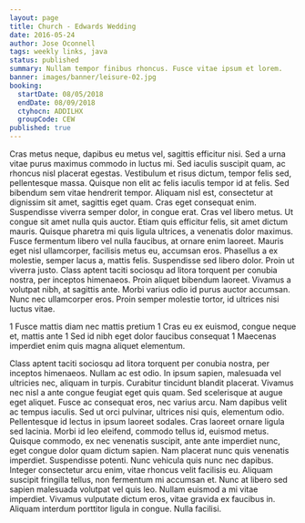 ```yaml
---
layout: page
title: Church - Edwards Wedding
date: 2016-05-24
author: Jose Oconnell
tags: weekly links, java
status: published
summary: Nullam tempor finibus rhoncus. Fusce vitae ipsum et lorem.
banner: images/banner/leisure-02.jpg
booking:
  startDate: 08/05/2018
  endDate: 08/09/2018
  ctyhocn: ADDILHX
  groupCode: CEW
published: true
---
```

Cras metus neque, dapibus eu metus vel, sagittis efficitur nisi. Sed a urna vitae purus maximus commodo in luctus mi. Sed iaculis suscipit quam, ac rhoncus nisl placerat egestas. Vestibulum et risus dictum, tempor felis sed, pellentesque massa. Quisque non elit ac felis iaculis tempor id at felis. Sed bibendum sem vitae hendrerit tempor. Aliquam nisl est, consectetur at dignissim sit amet, sagittis eget quam. Cras eget consequat enim. Suspendisse viverra semper dolor, in congue erat. Cras vel libero metus. Ut congue sit amet nulla quis auctor. Etiam quis efficitur felis, sit amet dictum mauris. Quisque pharetra mi quis ligula ultrices, a venenatis dolor maximus. Fusce fermentum libero vel nulla faucibus, at ornare enim laoreet. Mauris eget nisl ullamcorper, facilisis metus eu, accumsan eros.
Phasellus a ex molestie, semper lacus a, mattis felis. Suspendisse sed libero dolor. Proin ut viverra justo. Class aptent taciti sociosqu ad litora torquent per conubia nostra, per inceptos himenaeos. Proin aliquet bibendum laoreet. Vivamus a volutpat nibh, at sagittis ante. Morbi varius odio id purus auctor accumsan. Nunc nec ullamcorper eros. Proin semper molestie tortor, id ultrices nisi luctus vitae.

1 Fusce mattis diam nec mattis pretium
1 Cras eu ex euismod, congue neque et, mattis ante
1 Sed id nibh eget dolor faucibus consequat
1 Maecenas imperdiet enim quis magna aliquet elementum.

Class aptent taciti sociosqu ad litora torquent per conubia nostra, per inceptos himenaeos. Nullam ac est odio. In ipsum sapien, malesuada vel ultricies nec, aliquam in turpis. Curabitur tincidunt blandit placerat. Vivamus nec nisl a ante congue feugiat eget quis quam. Sed scelerisque at augue eget aliquet. Fusce ac consequat eros, nec varius arcu.
Nam dapibus velit ac tempus iaculis. Sed ut orci pulvinar, ultrices nisi quis, elementum odio. Pellentesque id lectus in ipsum laoreet sodales. Cras laoreet ornare ligula sed lacinia. Morbi id leo eleifend, commodo tellus id, euismod metus. Quisque commodo, ex nec venenatis suscipit, ante ante imperdiet nunc, eget congue dolor quam dictum sapien. Nam placerat nunc quis venenatis imperdiet. Suspendisse potenti. Nunc vehicula quis nunc nec dapibus. Integer consectetur arcu enim, vitae rhoncus velit facilisis eu. Aliquam suscipit fringilla tellus, non fermentum mi accumsan et. Nunc at libero sed sapien malesuada volutpat vel quis leo. Nullam euismod a mi vitae imperdiet. Vivamus vulputate dictum eros, vitae gravida ex faucibus in. Aliquam interdum porttitor ligula in congue. Nulla facilisi.

